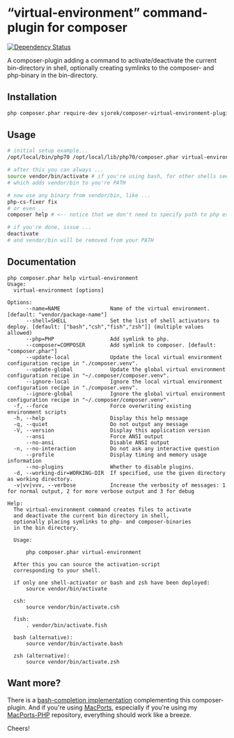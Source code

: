 # “virtual-environment” command-plugin for composer

[![Dependency Status](https://gemnasium.com/badges/github.com/sjorek/composer-virtual-environment-plugin.svg)](https://gemnasium.com/github.com/sjorek/composer-virtual-environment-plugin)

A composer-plugin adding a command to activate/deactivate the current
bin-directory in shell, optionally creating symlinks to the composer-
and php-binary in the bin-directory.

## Installation

```bash
php composer.phar require-dev sjorek/composer-virtual-environment-plugin
```

## Usage

```bash
# initial setup example...
/opt/local/bin/php70 /opt/local/lib/php70/composer.phar virtual-environment --php=/opt/local/bin/php70 --update-local

# after this you can always ...
source vendor/bin/activate # if you're using bash, for other shells see [Documentation].
# which adds vendor/bin to you're PATH

# now use any binary from vendor/bin, like ...
php-cs-fixer fix
# or even ...
composer help # <-- notice that we don't need to specify path to php explictly

# if you're done, issue ...
deactivate
# and vendor/bin will be removed from your PATH

```

## Documentation

    php composer.phar help virtual-environment
    Usage:
      virtual-environment [options]
    
    Options:
          --name=NAME                Name of the virtual environment. [default: "vendor/package-name"]
          --shell=SHELL              Set the list of shell activators to deploy. [default: ["bash","csh","fish","zsh"]] (multiple values allowed)
          --php=PHP                  Add symlink to php.
          --composer=COMPOSER        Add symlink to composer. [default: "composer.phar"]
          --update-local             Update the local virtual environment configuration recipe in "./composer.venv".
          --update-global            Update the global virtual environment configuration recipe in "~/.composer/composer.venv".
          --ignore-local             Ignore the local virtual environment configuration recipe in "./composer.venv".
          --ignore-global            Ignore the global virtual environment configuration recipe in "~/.composer/composer.venv".
      -f, --force                    Force overwriting existing environment scripts
      -h, --help                     Display this help message
      -q, --quiet                    Do not output any message
      -V, --version                  Display this application version
          --ansi                     Force ANSI output
          --no-ansi                  Disable ANSI output
      -n, --no-interaction           Do not ask any interactive question
          --profile                  Display timing and memory usage information
          --no-plugins               Whether to disable plugins.
      -d, --working-dir=WORKING-DIR  If specified, use the given directory as working directory.
      -v|vv|vvv, --verbose           Increase the verbosity of messages: 1 for normal output, 2 for more verbose output and 3 for debug
    
    Help:
      The virtual-environment command creates files to activate
      and deactivate the current bin directory in shell,
      optionally placing symlinks to php- and composer-binaries
      in the bin directory.
      
      Usage:
      
          php composer.phar virtual-environment
      
      After this you can source the activation-script
      corresponding to your shell.
      
      if only one shell-activator or bash and zsh have been deployed:
          source vendor/bin/activate
      
      csh:
          source vendor/bin/activate.csh
      
      fish:
          . vendor/bin/activate.fish
      
      bash (alternative):
          source vendor/bin/activate.bash
      
      zsh (alternative):
          source vendor/bin/activate.zsh

## Want more?

There is a [bash-completion implementation](https://sjorek.github.io/composer-bash-completion/)
complementing this composer-plugin. And if you're using [MacPorts](http://macports.org),
especially if you're using my [MacPorts-PHP](https://sjorek.github.io/MacPorts-PHP/)
repository, everything should work like a breeze.

Cheers!

